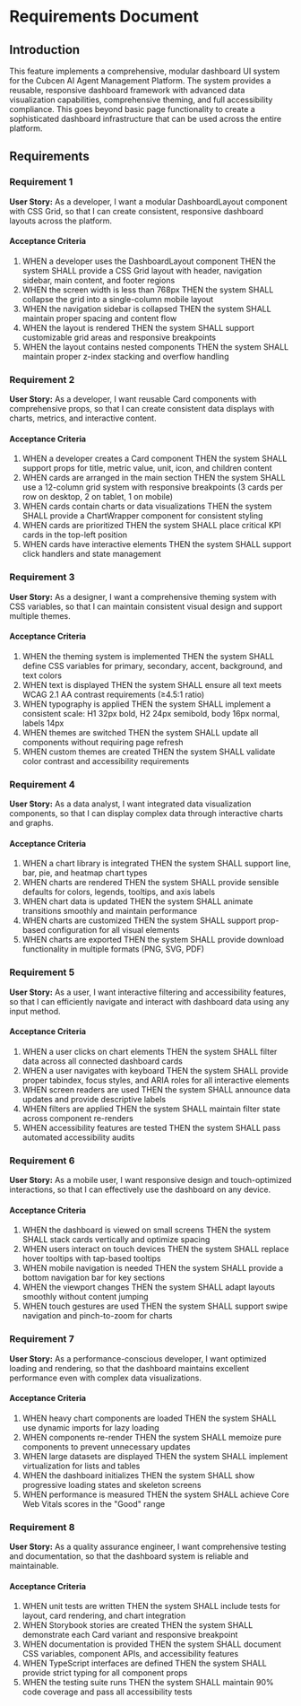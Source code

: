 # Requirements Document

## Introduction

This feature implements a comprehensive, modular dashboard UI system for the Cubcen AI Agent Management Platform. The system provides a reusable, responsive dashboard framework with advanced data visualization capabilities, comprehensive theming, and full accessibility compliance. This goes beyond basic page functionality to create a sophisticated dashboard infrastructure that can be used across the entire platform.

## Requirements

### Requirement 1

**User Story:** As a developer, I want a modular DashboardLayout component with CSS Grid, so that I can create consistent, responsive dashboard layouts across the platform.

#### Acceptance Criteria

1. WHEN a developer uses the DashboardLayout component THEN the system SHALL provide a CSS Grid layout with header, navigation sidebar, main content, and footer regions
2. WHEN the screen width is less than 768px THEN the system SHALL collapse the grid into a single-column mobile layout
3. WHEN the navigation sidebar is collapsed THEN the system SHALL maintain proper spacing and content flow
4. WHEN the layout is rendered THEN the system SHALL support customizable grid areas and responsive breakpoints
5. WHEN the layout contains nested components THEN the system SHALL maintain proper z-index stacking and overflow handling

### Requirement 2

**User Story:** As a developer, I want reusable Card components with comprehensive props, so that I can create consistent data displays with charts, metrics, and interactive content.

#### Acceptance Criteria

1. WHEN a developer creates a Card component THEN the system SHALL support props for title, metric value, unit, icon, and children content
2. WHEN cards are arranged in the main section THEN the system SHALL use a 12-column grid system with responsive breakpoints (3 cards per row on desktop, 2 on tablet, 1 on mobile)
3. WHEN cards contain charts or data visualizations THEN the system SHALL provide a ChartWrapper component for consistent styling
4. WHEN cards are prioritized THEN the system SHALL place critical KPI cards in the top-left position
5. WHEN cards have interactive elements THEN the system SHALL support click handlers and state management

### Requirement 3

**User Story:** As a designer, I want a comprehensive theming system with CSS variables, so that I can maintain consistent visual design and support multiple themes.

#### Acceptance Criteria

1. WHEN the theming system is implemented THEN the system SHALL define CSS variables for primary, secondary, accent, background, and text colors
2. WHEN text is displayed THEN the system SHALL ensure all text meets WCAG 2.1 AA contrast requirements (≥4.5:1 ratio)
3. WHEN typography is applied THEN the system SHALL implement a consistent scale: H1 32px bold, H2 24px semibold, body 16px normal, labels 14px
4. WHEN themes are switched THEN the system SHALL update all components without requiring page refresh
5. WHEN custom themes are created THEN the system SHALL validate color contrast and accessibility requirements

### Requirement 4

**User Story:** As a data analyst, I want integrated data visualization components, so that I can display complex data through interactive charts and graphs.

#### Acceptance Criteria

1. WHEN a chart library is integrated THEN the system SHALL support line, bar, pie, and heatmap chart types
2. WHEN charts are rendered THEN the system SHALL provide sensible defaults for colors, legends, tooltips, and axis labels
3. WHEN chart data is updated THEN the system SHALL animate transitions smoothly and maintain performance
4. WHEN charts are customized THEN the system SHALL support prop-based configuration for all visual elements
5. WHEN charts are exported THEN the system SHALL provide download functionality in multiple formats (PNG, SVG, PDF)

### Requirement 5

**User Story:** As a user, I want interactive filtering and accessibility features, so that I can efficiently navigate and interact with dashboard data using any input method.

#### Acceptance Criteria

1. WHEN a user clicks on chart elements THEN the system SHALL filter data across all connected dashboard cards
2. WHEN a user navigates with keyboard THEN the system SHALL provide proper tabindex, focus styles, and ARIA roles for all interactive elements
3. WHEN screen readers are used THEN the system SHALL announce data updates and provide descriptive labels
4. WHEN filters are applied THEN the system SHALL maintain filter state across component re-renders
5. WHEN accessibility features are tested THEN the system SHALL pass automated accessibility audits

### Requirement 6

**User Story:** As a mobile user, I want responsive design and touch-optimized interactions, so that I can effectively use the dashboard on any device.

#### Acceptance Criteria

1. WHEN the dashboard is viewed on small screens THEN the system SHALL stack cards vertically and optimize spacing
2. WHEN users interact on touch devices THEN the system SHALL replace hover tooltips with tap-based tooltips
3. WHEN mobile navigation is needed THEN the system SHALL provide a bottom navigation bar for key sections
4. WHEN the viewport changes THEN the system SHALL adapt layouts smoothly without content jumping
5. WHEN touch gestures are used THEN the system SHALL support swipe navigation and pinch-to-zoom for charts

### Requirement 7

**User Story:** As a performance-conscious developer, I want optimized loading and rendering, so that the dashboard maintains excellent performance even with complex data visualizations.

#### Acceptance Criteria

1. WHEN heavy chart components are loaded THEN the system SHALL use dynamic imports for lazy loading
2. WHEN components re-render THEN the system SHALL memoize pure components to prevent unnecessary updates
3. WHEN large datasets are displayed THEN the system SHALL implement virtualization for lists and tables
4. WHEN the dashboard initializes THEN the system SHALL show progressive loading states and skeleton screens
5. WHEN performance is measured THEN the system SHALL achieve Core Web Vitals scores in the "Good" range

### Requirement 8

**User Story:** As a quality assurance engineer, I want comprehensive testing and documentation, so that the dashboard system is reliable and maintainable.

#### Acceptance Criteria

1. WHEN unit tests are written THEN the system SHALL include tests for layout, card rendering, and chart integration
2. WHEN Storybook stories are created THEN the system SHALL demonstrate each Card variant and responsive breakpoint
3. WHEN documentation is provided THEN the system SHALL document CSS variables, component APIs, and accessibility features
4. WHEN TypeScript interfaces are defined THEN the system SHALL provide strict typing for all component props
5. WHEN the testing suite runs THEN the system SHALL maintain 90% code coverage and pass all accessibility tests

